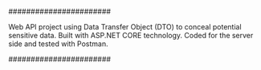 

#######################

Web API project using Data Transfer Object (DTO) to conceal potential sensitive data. Built with ASP.NET CORE technology. Coded for the server side and tested with Postman. 

#######################

